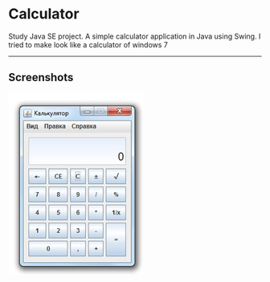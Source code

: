 # Calculator
Study Java SE project.
A simple calculator application in Java using Swing.
I tried to make look like a calculator of windows 7
***

## Screenshots
![screenshots](screenshots/mainwindow.jpg)